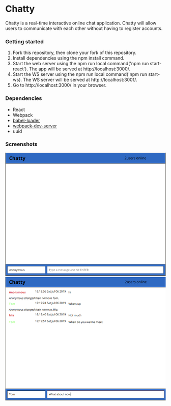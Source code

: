 Chatty
=====================

Chatty is a real-time interactive online chat application. Chatty will allow users to communicate with each other without having to register accounts. 


### Getting started
1. Fork this repository, then clone your fork of this repository.
2. Install dependencies using the npm install command.
3. Start the web server using the npm run local command('npm run start-react'). The app will be served at http://localhost:3000/.
4. Start the WS server using the npm run local command('npm run start-ws). The WS server will be served at http://localhost:3001/. 
4. Go to http://localhost:3000/ in your browser.



### Dependencies

* React
* Webpack
* [babel-loader](https://github.com/babel/babel-loader)
* [webpack-dev-server](https://github.com/webpack/webpack-dev-server)
* uuid

### Screenshots

![createURLimage](/build/Homescreen.png)
![createURLimage](/build/Conversation.png)
